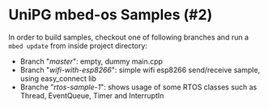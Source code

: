 # UniPG mbed-os Samples (#2)

In order to build samples, checkout one of following branches and run a ```mbed update``` from inside project directory:

+ Branch "*master*": empty, dummy main.cpp
+ Branch "*wifi-with-esp8266*": simple wifi esp8266 send/receive sample, using easy_connect lib
+ Branche "*rtos-sample-1*": shows usage of some RTOS classes such as Thread, EventQueue, Timer and InterruptIn
